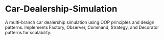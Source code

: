 # Car-Dealership-Simulation
A multi-branch car dealership simulation using OOP principles and design patterns. Implements Factory, Observer, Command, Strategy, and Decorator patterns for scalability.
